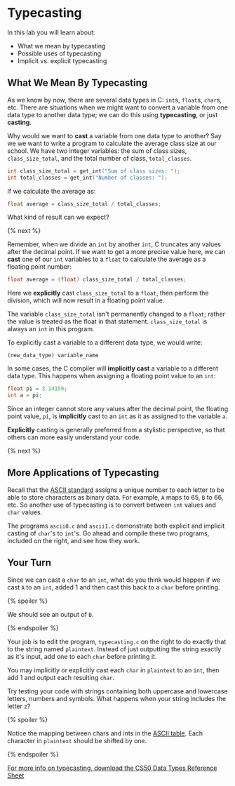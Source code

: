 # Typecasting

In this lab you will learn about:

- What we mean by typecasting
- Possible uses of typecasting
- Implicit vs. explicit typecasting

## What We Mean By Typecasting

As we know by now, there are several data types in C: `int`s, `float`s, `char`s, etc. There are situations when we might want to convert a variable from one data type to another data type; we can do this using **typecasting**, or just **casting**.

Why would we want to **cast** a variable from one data type to another? Say we we want to write a program to calculate the average class size at our school. We have two integer variables: the sum of class sizes, `class_size_total`, and the total number of class, `total_classes`.

```c
int class_size_total = get_int("Sum of class sizes: ");
int total_classes = get_int("Number of classes: ");
```

If we calculate the average as:

```c
float average = class_size_total / total_classes;
```

What kind of result can we expect?

{% next %}

Remember, when we divide an `int` by another `int`, C truncates any values after the decimal point. If we want to get a more precise value here, we can **cast** one of our `int` variables to a `float` to calculate the average as a floating point number:

```c
float average = (float) class_size_total / total_classes;
```

Here we **explicitly** cast `class_size_total` to a `float`, then perform the division, which will now result in a floating point value.

The variable `class_size_total` isn't permanently changed to a `float`; rather the value is treated as the float in that statement. `class_size_total` is always an `int` in this program.

To explicitly cast a variable to a different data type, we would write:

```
(new_data_type) variable_name
```

In some cases, the C compiler will **implicitly cast** a variable to a different data type. This happens when assigning a floating point value to an `int`:

```c
float pi = 3.14159;
int a = pi;
```

Since an integer cannot store any values after the decimal point, the floating point value, `pi`, is **implicitly** cast to an `int` as it as assigned to the variable `a`.

**Explicitly** casting is generally preferred from a stylistic perspective, so that others can more easily understand your code.

{% next %}

## More Applications of Typecasting

Recall that the [ASCII standard](https://study.cs50.net/slideshows/1w3Ynz9oAJvVSIKZnloDngCWzlHuyd79tAaFRbOHTLD4/img/1.png) assigns a unique number to each letter to be able to store characters as binary data. For example, `A` maps to 65, `B` to 66, etc. So another use of typecasting is to convert between `int` values and `char` values.

The programs `ascii0.c` and `ascii1.c` demonstrate both explicit and implicit casting of `char`'s to `int`'s. Go ahead and compile these two programs, included on the right, and see how they work.

## Your Turn

Since we can cast a `char` to an `int`, what do you think would happen if we cast `A` to an `int`, added 1 and then cast this back to a `char` before printing.

{% spoiler %}

We should see an output of `B`.

{% endspoiler %}

Your job is to edit the program, `typecasting.c` on the right to do exactly that to the string named `plaintext`. Instead of just outputting the string exactly as it's input, add one to each `char` before printing it.

You may implicitly or explicitly cast each `char` in `plaintext` to an `int`, then add 1 and output each resulting `char`.

Try testing your code with strings containing both uppercase and lowercase letters, numbers and symbols. What happens when your string includes the letter `z`?

{% spoiler %}

Notice the mapping between chars and ints in the [ASCII table](https://study.cs50.net/slideshows/1w3Ynz9oAJvVSIKZnloDngCWzlHuyd79tAaFRbOHTLD4/img/1.png). Each character in `plaintext` should be shifted by one.

{% endspoiler %}

[For more info on typecasting, download the CS50 Data Types Reference Sheet](https://ap.cs50.school/assets/pdfs/unit2/typecasting.pdf)
